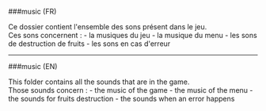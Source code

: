 ###music (FR)

Ce dossier contient l'ensemble des sons présent dans le jeu. <br/>
Ces sons concernent :
	- la musiques du jeu
	- la musique du menu
	- les sons de destruction de fruits
	- les sons en cas d'erreur


<hr />

###music (EN)

This folder contains all the sounds that are in the game. <br />
Those sounds concern :
	- the music of the game
	- the music of the menu
	- the sounds for fruits destruction
	- the sounds when an error happens
